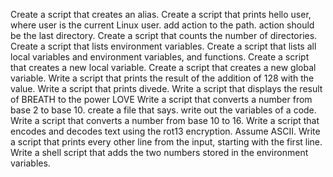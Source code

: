 Create a script that creates an alias.
Create a script that prints hello user, where user is the current Linux user.
add action to the path. action should be the last directory.
Create a script that counts the number of directories.
Create a script that lists environment variables.
Create a script that lists all local variables and environment variables, and functions.
Create a script that creates a new local variable.
Create a script that creates a new global variable.
Write a script that prints the result of the addition of 128 with the value.
Write a script that prints divede.
Write a script that displays the result of BREATH to the power LOVE
Write a script that converts a number from base 2 to base 10.
create a file that says.
write out the variables of a code.
Write a script that converts a number from base 10 to 16.
Write a script that encodes and decodes text using the rot13 encryption. Assume ASCII.
Write a script that prints every other line from the input, starting with the first line.
Write a shell script that adds the two numbers stored in the environment variables.
